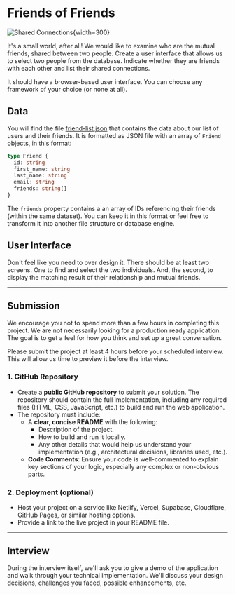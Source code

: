 # Friends of Friends

![Shared Connections](shared-connections.png){width=300}


It's a small world, after all! We would like to examine who are the mutual friends, shared between two people. Create a user interface that allows us to select two people from the database. Indicate whether they are friends with each other and list their shared connections.

It should have a browser-based user interface. You can choose any framework of your choice (or none at all).

## Data

You will find the file [friend-list.json](friend-list.json) that contains the data about our list of users and their friends. It is formatted as JSON file with an array of `Friend` objects, in this format:

```typescript
type Friend {
  id: string
  first_name: string
  last_name: string
  email: string
  friends: string[]
}
```

The `friends` property contains a an array of IDs referencing their friends (within the same dataset).  You can keep it in this format or feel free to transform it into another file structure or database engine.

## User Interface

Don't feel like you need to over design it. There should be at least two screens. One to find and select the two individuals. And, the second, to display the matching result of their relationship and mutual friends.

---

## Submission

We encourage you not to spend more than a few hours in completing this project. We are not necessarily looking for a production ready application. The goal is to get a feel for how you think and set up a great conversation.

Please submit the project at least 4 hours before your scheduled interview. This will allow us time to preview it before the interview.

### 1. GitHub Repository

- Create a **public GitHub repository** to submit your solution. The repository should contain the full implementation, including any required files (HTML, CSS, JavaScript, etc.) to build and run the web application.
- The repository must include:
  - A **clear, concise README** with the following:
    - Description of the project.
    - How to build and run it locally.
    - Any other details that would help us understand your implementation (e.g., architectural decisions, libraries used, etc.).
  - **Code Comments**: Ensure your code is well-commented to explain key sections of your logic, especially any complex or non-obvious parts.

### 2. Deployment (optional)

- Host your project on a service like Netlify, Vercel, Supabase, Cloudflare, GitHub Pages, or similar hosting options.
- Provide a link to the live project in your README file.

---

## Interview

During the interview itself, we'll ask you to give a demo of the application and walk through your technical implementation. We'll discuss your design decisions, challenges you faced, possible enhancements, etc.
